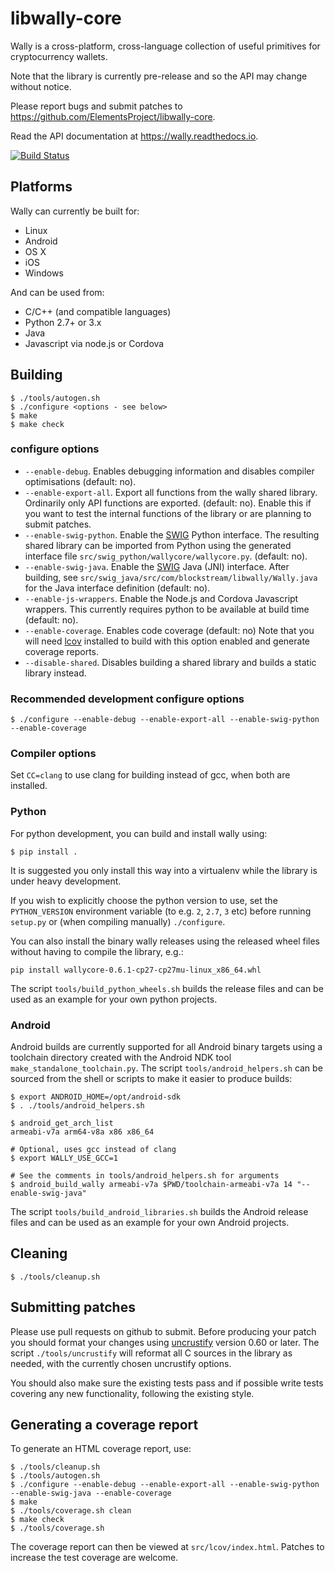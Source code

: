 # libwally-core

Wally is a cross-platform, cross-language collection of useful primitives
for cryptocurrency wallets.

Note that the library is currently pre-release and so the API may change
without notice.

Please report bugs and submit patches to https://github.com/ElementsProject/libwally-core.

Read the API documentation at https://wally.readthedocs.io.

[![Build Status](https://travis-ci.org/ElementsProject/libwally-core.svg?branch=master)](https://travis-ci.org/ElementsProject/libwally-core)

## Platforms

Wally can currently be built for:
- Linux
- Android
- OS X
- iOS
- Windows

And can be used from:
- C/C++ (and compatible languages)
- Python 2.7+ or 3.x
- Java
- Javascript via node.js or Cordova

## Building

```
$ ./tools/autogen.sh
$ ./configure <options - see below>
$ make
$ make check
```

### configure options

- `--enable-debug`. Enables debugging information and disables compiler
   optimisations (default: no).
- `--enable-export-all`. Export all functions from the wally shared library.
   Ordinarily only API functions are exported. (default: no). Enable this
   if you want to test the internal functions of the library or are planning
   to submit patches.
- `--enable-swig-python`. Enable the [SWIG](http://www.swig.org/) Python
   interface. The resulting shared library can be imported from Python using
   the generated interface file `src/swig_python/wallycore/wallycore.py`. (default: no).
- `--enable-swig-java`. Enable the [SWIG](http://www.swig.org/) Java (JNI)
   interface. After building, see `src/swig_java/src/com/blockstream/libwally/Wally.java`
   for the Java interface definition (default: no).
- `--enable-js-wrappers`. Enable the Node.js and Cordova Javascript wrappers.
   This currently requires python to be available at build time (default: no).
- `--enable-coverage`. Enables code coverage (default: no) Note that you will
   need [lcov](http://ltp.sourceforge.net/coverage/lcov.php) installed to
   build with this option enabled and generate coverage reports.
- `--disable-shared`. Disables building a shared library and builds a static
  library instead.

### Recommended development configure options

```
$ ./configure --enable-debug --enable-export-all --enable-swig-python --enable-coverage
```

### Compiler options

Set `CC=clang` to use clang for building instead of gcc, when both are
installed.

### Python

For python development, you can build and install wally using:

```
$ pip install .
```

It is suggested you only install this way into a virtualenv while the library
is under heavy development.

If you wish to explicitly choose the python version to use, set the
`PYTHON_VERSION` environment variable (to e.g. `2`, `2.7`, `3` etc) before
running `setup.py` or (when compiling manually) `./configure`.

You can also install the binary wally releases using the released
wheel files without having to compile the library, e.g.:

```
pip install wallycore-0.6.1-cp27-cp27mu-linux_x86_64.whl
```

The script `tools/build_python_wheels.sh` builds the release files and can be
used as an example for your own python projects.

### Android

Android builds are currently supported for all Android binary targets using
a toolchain directory created with the Android NDK tool
`make_standalone_toolchain.py`. The script `tools/android_helpers.sh` can be
sourced from the shell or scripts to make it easier to produce builds:

```
$ export ANDROID_HOME=/opt/android-sdk
$ . ./tools/android_helpers.sh

$ android_get_arch_list
armeabi-v7a arm64-v8a x86 x86_64

# Optional, uses gcc instead of clang
$ export WALLY_USE_GCC=1

# See the comments in tools/android_helpers.sh for arguments
$ android_build_wally armeabi-v7a $PWD/toolchain-armeabi-v7a 14 "--enable-swig-java"
```

The script `tools/build_android_libraries.sh` builds the Android release files and
can be used as an example for your own Android projects.

## Cleaning

```
$ ./tools/cleanup.sh
```

## Submitting patches

Please use pull requests on github to submit. Before producing your patch you
should format your changes using [uncrustify](https://github.com/uncrustify/uncrustify.git)
version 0.60 or later. The script `./tools/uncrustify` will reformat all C
sources in the library as needed, with the currently chosen uncrustify options.

You should also make sure the existing tests pass and if possible write tests
covering any new functionality, following the existing style.

## Generating a coverage report

To generate an HTML coverage report, use:

```
$ ./tools/cleanup.sh
$ ./tools/autogen.sh
$ ./configure --enable-debug --enable-export-all --enable-swig-python --enable-swig-java --enable-coverage
$ make
$ ./tools/coverage.sh clean
$ make check
$ ./tools/coverage.sh
```

The coverage report can then be viewed at `src/lcov/index.html`. Patches to
increase the test coverage are welcome.
